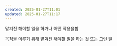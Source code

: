 ```yaml
---
created: 2025-01-27T11:01
updated: 2025-01-27T11:17
---
```

맡겨진 해야할 일을 하거나 어떤 작용을함


목적을 이루기 위해 맡겨진 해야할 일을 하는 것 또는 그런 일 